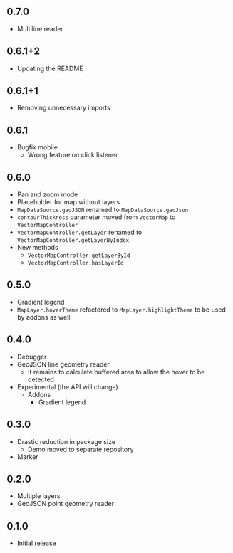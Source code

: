 ## 0.7.0

* Multiline reader

## 0.6.1+2

* Updating the README

## 0.6.1+1

* Removing unnecessary imports

## 0.6.1

* Bugfix mobile
  * Wrong feature on click listener

## 0.6.0

* Pan and zoom mode
* Placeholder for map without layers
* `MapDataSource.geoJSON` renamed to `MapDataSource.geoJson`
* `contourThickness` parameter moved from `VectorMap` to `VectorMapController`
* `VectorMapController.getLayer` renamed to `VectorMapController.getLayerByIndex`
* New methods
  * `VectorMapController.getLayerById`
  * `VectorMapController.hasLayerId`

## 0.5.0

* Gradient legend
* `MapLayer.hoverTheme` refactored to `MapLayer.highlightTheme` to be used by addons as well

## 0.4.0

* Debugger
* GeoJSON line geometry reader
  * It remains to calculate buffered area to allow the hover to be detected
* Experimental (the API will change)
  * Addons
    * Gradient legend

## 0.3.0

* Drastic reduction in package size
  * Demo moved to separate repository
* Marker

## 0.2.0

* Multiple layers
* GeoJSON point geometry reader

## 0.1.0

* Initial release
